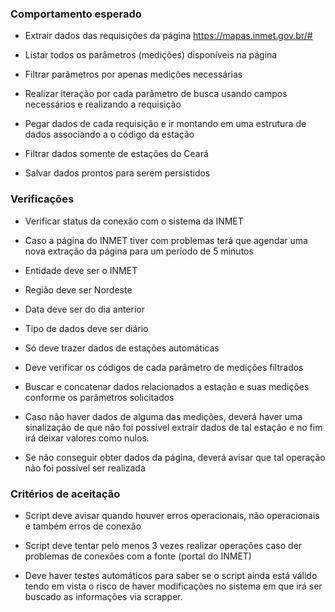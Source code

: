 ### Comportamento esperado

- Extrair dados das requisições da página https://mapas.inmet.gov.br/#

- Listar todos os parâmetros (medições) disponíveis na página

- Filtrar parâmetros por apenas medições necessárias

- Realizar iteração por cada parâmetro de busca usando campos necessários e realizando a requisição

- Pegar dados de cada requisição e ir montando em uma estrutura de dados associando a o código da estação

- Filtrar dados somente de estações do Ceará

- Salvar dados prontos para serem persistidos

### Verificações

- Verificar status da conexão com o sistema da INMET

- Caso a página do INMET tiver com problemas terá que agendar uma nova extração da página para um período de 5 minutos

- Entidade deve ser o INMET

- Região deve ser Nordeste

- Data deve ser do dia anterior

- Tipo de dados deve ser diário

- Só deve trazer dados de estações automáticas

- Deve verificar os códigos de cada parâmetro de medições filtrados

- Buscar e concatenar dados relacionados a estação e suas medições conforme os parâmetros solicitados

- Caso não haver dados de alguma das medições, deverá haver uma sinalização de que não foi possível extrair dados de tal estação e no fim irá deixar valores como nulos.

- Se não conseguir obter dados da página, deverá avisar que tal operação não foi possível ser realizada

### Critérios de aceitação

- Script deve avisar quando houver erros operacionais, não operacionais e também erros de conexão

- Script deve tentar pelo menos 3 vezes realizar operações caso der problemas de conexões com a fonte (portal do INMET)

- Deve haver testes automáticos para saber se o script ainda está válido tendo em vista o risco de haver modificações no sistema em que irá ser buscado as informações via scrapper.
